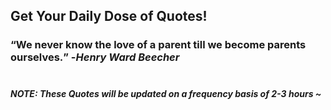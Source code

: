 ## Get Your Daily Dose of Quotes!
### <q>We never know the love of a parent till we become parents ourselves.</q> -<em>Henry Ward Beecher</em> <br><br>
##### NOTE: These Quotes will be updated on a frequency basis of 2-3 hours ~

